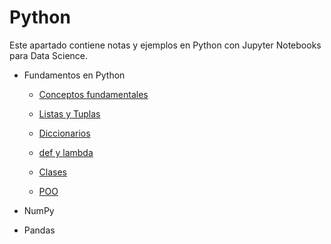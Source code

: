 # Python
Este apartado contiene notas y ejemplos en Python con Jupyter Notebooks para Data Science.

- Fundamentos en Python
    - [Conceptos fundamentales](/Python/Fundamentals/fundamentals.ipynb)

    - [Listas y Tuplas](/Python/Fundamentals/list_tuple.ipynb)

    - [Diccionarios](/Python/Fundamentals/dictionaries.ipynb)
    
    - [def y lambda](/Python/Fundamentals/def_lambda.ipynb)

    - [Clases](/Python/Fundamentals/class.ipynb)
    
    - [POO](/Python/Fundamentals/oop.ipynb)

- NumPy
- Pandas
